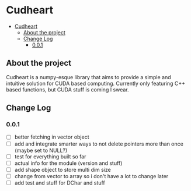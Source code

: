 # Cudheart

- [Cudheart](#cudheart)
  - [About the project](#about-the-project)
  - [Change Log](#change-log)
    - [0.0.1](#001)

## About the project
Cudheart is a numpy-esque library that aims to provide a simple and intuitive solution for CUDA based computing.
Currently only featuring C++ based functions, but CUDA stuff is coming I swear.

## Change Log

### 0.0.1
- [ ] better fetching in vector object
- [ ] add and integrate smarter ways to not delete pointers more than once (maybe set to NULL?)
- [ ] test for everything built so far
- [ ] actual info for the module (version and stuff)
- [ ] add shape object to store multi dim size
- [ ] change from vector to array so i don't have a lot to change later
- [ ] add test and stuff for DChar and stuff
